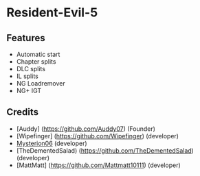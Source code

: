 # Resident-Evil-5

## Features
  * Automatic start
  * Chapter splits
  * DLC splits
  * IL splits
  * NG Loadremover
  * NG+ IGT

## Credits
  * [Auddy] (https://github.com/Auddy07) (Founder)
  * [Wipefinger] (https://github.com/Wipefinger) (developer)
  * [Mysterion06](https://github.com/Mysterion06) (developer)
  * [TheDementedSalad) (https://github.com/TheDementedSalad) (developer)
  * [MattMatt] (https://github.com/Mattmatt10111) (developer)
